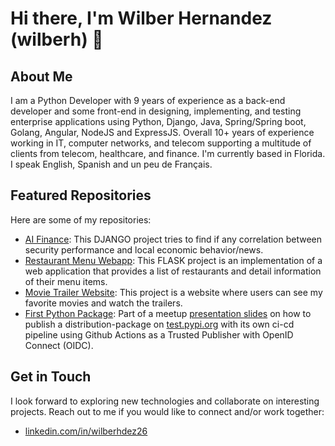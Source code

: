 # Hi there, I'm Wilber Hernandez (wilberh) 👋

## About Me

I am a Python Developer with 9 years of experience as a back-end developer and some front-end in designing, implementing, and testing enterprise applications using Python, Django, Java, Spring/Spring boot, Golang, Angular, NodeJS and ExpressJS. Overall 10+ years of experience working in IT, computer networks, and telecom supporting a multitude of clients from telecom, healthcare, and finance.  I'm currently based in Florida. I speak English, Spanish and un peu de Français.

## Featured Repositories

Here are some of my repositories:

- [AI Finance](https://github.com/wilberh/AIFinanceProject): This DJANGO project tries to find if any correlation between security performance and local economic behavior/news.
- [Restaurant Menu Webapp](https://github.com/wilberh/Restaurant-Menu-WebApp): This FLASK project is an implementation of a web application that provides a list of restaurants and detail information of their menu items.
- [Movie Trailer Website](https://github.com/wilberh/Movie-Trailer-Website): This project is a website where users can see my favorite movies and watch the trailers.
- [First Python Package](https://github.com/wilberh/pubpypack-gadget-wilber-hdez): Part of a meetup [presentation slides](https://github.com/wilberh/pubpypack-gadget-wilber-hdez-slides/blob/main/Background_Deployment_%20PyPI%20-%20the%20package%20index%20-%20final.pdf) on how to publish a distribution-package on [test.pypi.org](https://test.pypi.org/project/pubpypack-gadget-wilber-hdez/) with its own ci-cd pipeline using Github Actions as a Trusted Publisher with OpenID Connect (OIDC). 

## Get in Touch

I look forward to exploring new technologies and collaborate on interesting projects. Reach out to me if you would like to connect and/or work together:
- [linkedin.com/in/wilberhdez26](https://www.linkedin.com/in/wilberhdez26/)



<!--
### Hi there 👋

**wilberh/wilberh** is a ✨ _special_ ✨ repository because its `README.md` (this file) appears on your GitHub profile.

Here are some ideas to get you started:

- 🔭 I’m currently working on ...
- 🌱 I’m currently learning ...
- 👯 I’m looking to collaborate on ...
- 🤔 I’m looking for help with ...
- 💬 Ask me about ...
- 📫 How to reach me: ...
- 😄 Pronouns: ...
- ⚡ Fun fact: ...

- [alex000kim.com/about](https://alex000kim.com/about/)
- [linkedin.com/in/alex000kim](https://www.linkedin.com/in/alex000kim/)

-->
